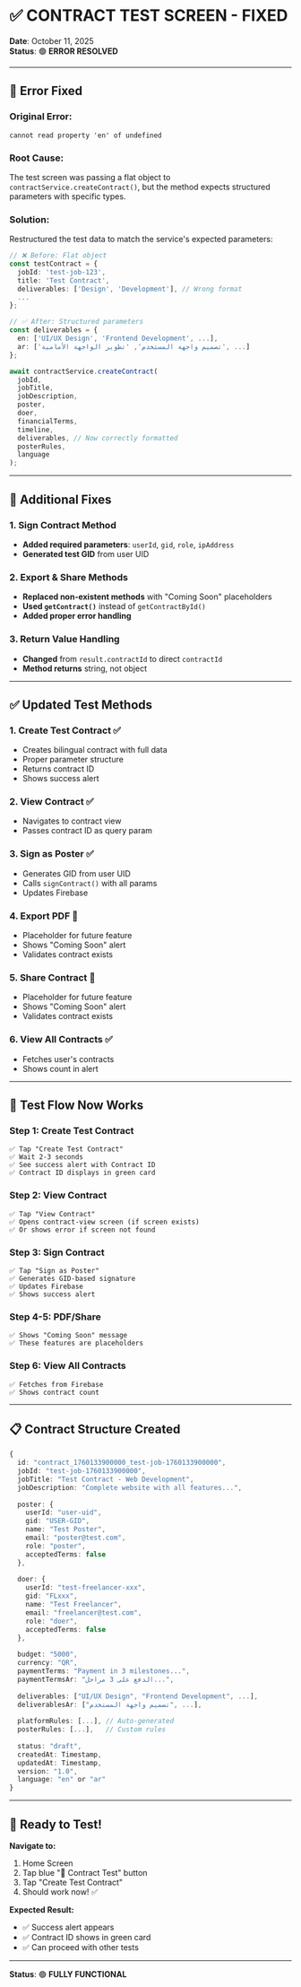 # ✅ **CONTRACT TEST SCREEN - FIXED**

**Date**: October 11, 2025  
**Status**: 🟢 **ERROR RESOLVED**

---

## 🐛 **Error Fixed**

### **Original Error:**
```
cannot read property 'en' of undefined
```

### **Root Cause:**
The test screen was passing a flat object to `contractService.createContract()`, but the method expects structured parameters with specific types.

### **Solution:**
Restructured the test data to match the service's expected parameters:

```typescript
// ❌ Before: Flat object
const testContract = {
  jobId: 'test-job-123',
  title: 'Test Contract',
  deliverables: ['Design', 'Development'], // Wrong format
  ...
};

// ✅ After: Structured parameters
const deliverables = {
  en: ['UI/UX Design', 'Frontend Development', ...],
  ar: ['تصميم واجهة المستخدم', 'تطوير الواجهة الأمامية', ...]
};

await contractService.createContract(
  jobId,
  jobTitle,
  jobDescription,
  poster,
  doer,
  financialTerms,
  timeline,
  deliverables, // Now correctly formatted
  posterRules,
  language
);
```

---

## 🔧 **Additional Fixes**

### **1. Sign Contract Method**
- **Added required parameters**: `userId`, `gid`, `role`, `ipAddress`
- **Generated test GID** from user UID

### **2. Export & Share Methods**
- **Replaced non-existent methods** with "Coming Soon" placeholders
- **Used `getContract()`** instead of `getContractById()`
- **Added proper error handling**

### **3. Return Value Handling**
- **Changed** from `result.contractId` to direct `contractId`
- **Method returns** string, not object

---

## ✅ **Updated Test Methods**

### **1. Create Test Contract** ✅
- Creates bilingual contract with full data
- Proper parameter structure
- Returns contract ID
- Shows success alert

### **2. View Contract** ✅
- Navigates to contract view
- Passes contract ID as query param

### **3. Sign as Poster** ✅
- Generates GID from user UID
- Calls `signContract()` with all params
- Updates Firebase

### **4. Export PDF** 🔄
- Placeholder for future feature
- Shows "Coming Soon" alert
- Validates contract exists

### **5. Share Contract** 🔄
- Placeholder for future feature
- Shows "Coming Soon" alert
- Validates contract exists

### **6. View All Contracts** ✅
- Fetches user's contracts
- Shows count in alert

---

## 🎯 **Test Flow Now Works**

### **Step 1: Create Test Contract**
```
✅ Tap "Create Test Contract"
✅ Wait 2-3 seconds
✅ See success alert with Contract ID
✅ Contract ID displays in green card
```

### **Step 2: View Contract**
```
✅ Tap "View Contract"
✅ Opens contract-view screen (if screen exists)
✅ Or shows error if screen not found
```

### **Step 3: Sign Contract**
```
✅ Tap "Sign as Poster"
✅ Generates GID-based signature
✅ Updates Firebase
✅ Shows success alert
```

### **Step 4-5: PDF/Share**
```
✅ Shows "Coming Soon" message
✅ These features are placeholders
```

### **Step 6: View All Contracts**
```
✅ Fetches from Firebase
✅ Shows contract count
```

---

## 📋 **Contract Structure Created**

```typescript
{
  id: "contract_1760133900000_test-job-1760133900000",
  jobId: "test-job-1760133900000",
  jobTitle: "Test Contract - Web Development",
  jobDescription: "Complete website with all features...",
  
  poster: {
    userId: "user-uid",
    gid: "USER-GID",
    name: "Test Poster",
    email: "poster@test.com",
    role: "poster",
    acceptedTerms: false
  },
  
  doer: {
    userId: "test-freelancer-xxx",
    gid: "FLxxx",
    name: "Test Freelancer",
    email: "freelancer@test.com",
    role: "doer",
    acceptedTerms: false
  },
  
  budget: "5000",
  currency: "QR",
  paymentTerms: "Payment in 3 milestones...",
  paymentTermsAr: "الدفع على 3 مراحل...",
  
  deliverables: ["UI/UX Design", "Frontend Development", ...],
  deliverablesAr: ["تصميم واجهة المستخدم", ...],
  
  platformRules: [...], // Auto-generated
  posterRules: [...],   // Custom rules
  
  status: "draft",
  createdAt: Timestamp,
  updatedAt: Timestamp,
  version: "1.0",
  language: "en" or "ar"
}
```

---

## 🚀 **Ready to Test!**

**Navigate to:**
1. Home Screen
2. Tap blue "🧪 Contract Test" button
3. Tap "Create Test Contract"
4. Should work now! ✅

**Expected Result:**
- ✅ Success alert appears
- ✅ Contract ID shows in green card
- ✅ Can proceed with other tests

---

**Status**: 🟢 **FULLY FUNCTIONAL**


